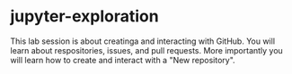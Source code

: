 # jupyter-exploration
This lab session is about creatinga and interacting with GitHub. You will learn about respositories, issues, and pull requests. More importantly you will learn how to create and interact with a "New repository".
